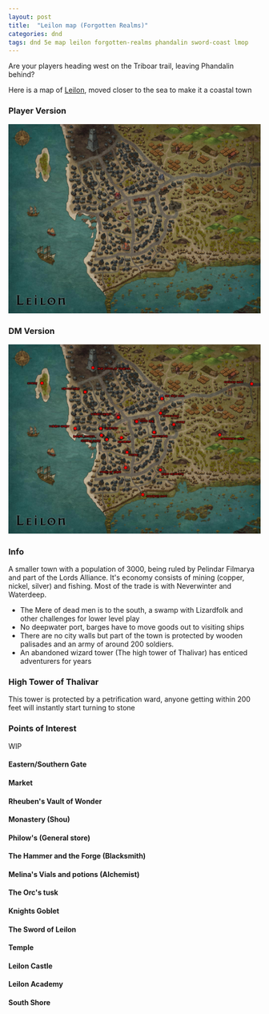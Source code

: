 ```yaml
---
layout: post
title:  "Leilon map (Forgotten Realms)"
categories: dnd
tags: dnd 5e map leilon forgotten-realms phandalin sword-coast lmop
---
```


Are your players heading west on the Triboar trail, leaving Phandalin behind?

Here is a map of [Leilon](https://forgottenrealms.fandom.com/wiki/Leilon), moved closer to the sea to make it a coastal town

### Player Version
[![Leilon map](/images/2021-leilon_player.jpg)](/images/2021-leilon_player.jpg)

### DM Version
[![Leilon map](/images/2021-leilon_dm.jpg)](/images/2021-leilon_dm.jpg)

### Info
A smaller town with a population of 3000, being ruled by Pelindar Filmarya and part of the Lords Alliance.
It's economy consists of mining (copper, nickel, silver) and fishing. Most of the trade is with Neverwinter and Waterdeep.

- The Mere of dead men is to the south, a swamp with Lizardfolk and other challenges for lower level play
- No deepwater port, barges have to move goods out to visiting ships
- There are no city walls but part of the town is protected by wooden palisades and an army of around 200 soldiers.
- An abandoned wizard tower (The high tower of Thalivar) has enticed adventurers for years

### High Tower of Thalivar
This tower is protected by a petrification ward, anyone getting within 200 feet will instantly start turning to stone

### Points of Interest

WIP

#### Eastern/Southern Gate

#### Market

#### Rheuben's Vault of Wonder

#### Monastery (Shou)

#### Philow's (General store)

#### The Hammer and the Forge (Blacksmith)

#### Melina's Vials and potions (Alchemist)

#### The Orc's tusk

#### Knights Goblet

#### The Sword of Leilon

#### Temple

#### Leilon Castle

#### Leilon Academy

#### South Shore
